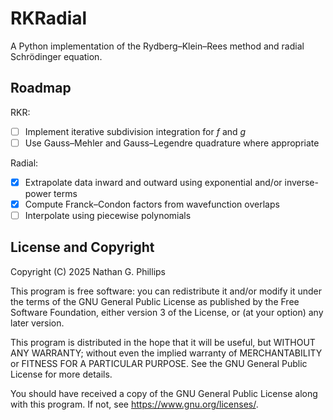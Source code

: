 # RKRadial 

A Python implementation of the Rydberg–Klein–Rees method and radial Schrödinger equation.

## Roadmap

RKR:

- [ ] Implement iterative subdivision integration for $f$ and $g$
- [ ] Use Gauss–Mehler and Gauss–Legendre quadrature where appropriate

Radial:

- [x] Extrapolate data inward and outward using exponential and/or inverse-power terms
- [x] Compute Franck–Condon factors from wavefunction overlaps
- [ ] Interpolate using piecewise polynomials

## License and Copyright

Copyright (C) 2025 Nathan G. Phillips

This program is free software: you can redistribute it and/or modify
it under the terms of the GNU General Public License as published by
the Free Software Foundation, either version 3 of the License, or
(at your option) any later version.

This program is distributed in the hope that it will be useful,
but WITHOUT ANY WARRANTY; without even the implied warranty of
MERCHANTABILITY or FITNESS FOR A PARTICULAR PURPOSE.  See the
GNU General Public License for more details.

You should have received a copy of the GNU General Public License
along with this program.  If not, see <https://www.gnu.org/licenses/>.
